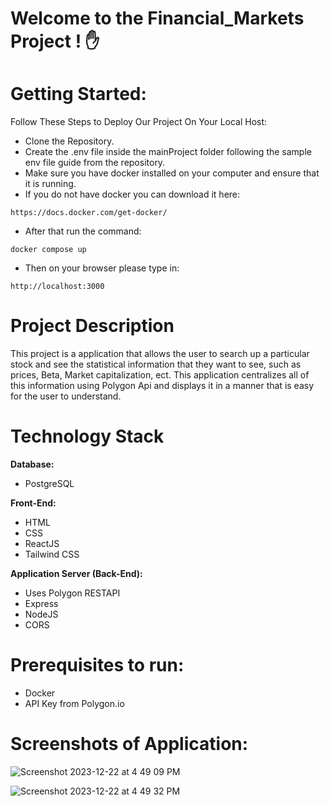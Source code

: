 # Welcome to the Financial_Markets Project ! :hand:

# Getting Started:
Follow These Steps to Deploy Our Project On Your Local Host:

- Clone the Repository.
- Create the .env file inside the mainProject folder following the sample env file guide from the repository.
- Make sure you have docker installed on your computer and ensure that it is running.
- If you do not have docker you can download it here:
```
https://docs.docker.com/get-docker/
```
- After that run the command:
```
docker compose up
```
- Then on your browser please type in: 
```
http://localhost:3000
```

# Project Description
This project is a application that allows the user to search up a particular stock and see the statistical information that they want to see, such as prices, Beta, Market capitalization, ect. This application centralizes all of this information using Polygon Api and displays it in a manner that is easy for the user to understand. 

# Technology Stack

**Database:** <br>
- PostgreSQL <br>

**Front-End:** <br>
- HTML <br>
- CSS <br>
- ReactJS <br>
- Tailwind CSS <br>

**Application Server (Back-End):** <br>
- Uses Polygon RESTAPI <br>
- Express <br>
- NodeJS <br>
- CORS <br>

# Prerequisites to run:
- Docker
- API Key from Polygon.io

# Screenshots of Application:

![Screenshot 2023-12-22 at 4 49 09 PM](https://github.com/karsharma10/Financial_Markets_App/assets/64170090/510417a3-7e49-4aa8-9697-f87ac18cd20c)

![Screenshot 2023-12-22 at 4 49 32 PM](https://github.com/karsharma10/Financial_Markets_App/assets/64170090/f3f01cb6-1971-4643-b318-eaf3ba634574)





